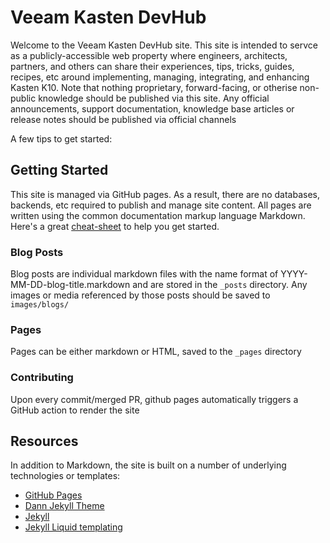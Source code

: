 # Veeam Kasten DevHub

Welcome to the Veeam Kasten DevHub site. This site is intended to servce as a publicly-accessible web property where engineers, architects, partners, and others
can share their experiences, tips, tricks, guides, recipes, etc around implementing, managing, integrating, and enhancing Kasten K10. Note that nothing proprietary,
forward-facing, or otherise non-public knowledge should be published via this site. Any official announcements, support documentation, knowledge base articles
or release notes should be published via official channels

A few tips to get started:

## Getting Started

This site is managed via GitHub pages. As a result, there are no databases, backends, etc required to publish and manage site content.  All pages are written using the common
documentation markup language Markdown. Here's a great [cheat-sheet](https://www.markdownguide.org/cheat-sheet/) to help you get started.

### Blog Posts

Blog posts are individual markdown files with the name format of YYYY-MM-DD-blog-title.markdown and are stored in the `_posts` directory. Any images or media
referenced by those posts should be saved to `images/blogs/`

### Pages

Pages can be either markdown or HTML, saved to the `_pages` directory

### Contributing

Upon every commit/merged PR, github pages automatically triggers a GitHub action to render the site

## Resources

In addition to Markdown, the site is built on a number of underlying technologies or templates:

- [GitHub Pages](https://pages.github.com/)
- [Dann Jekyll Theme](https://dann-jekyll.netlify.app/)
- [Jekyll](https://jekyllrb.com/)
- [Jekyll Liquid templating](https://jekyllrb.com/docs/liquid/)